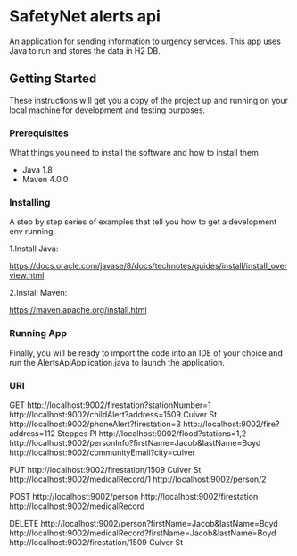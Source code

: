 # SafetyNet alerts api
An application for sending information to urgency services.
This app uses Java to run and stores the data in H2 DB.

## Getting Started

These instructions will get you a copy of the project up and running on your local machine for development and testing purposes. 

### Prerequisites

What things you need to install the software and how to install them

- Java 1.8
- Maven 4.0.0

### Installing

A step by step series of examples that tell you how to get a development env running:

1.Install Java:

https://docs.oracle.com/javase/8/docs/technotes/guides/install/install_overview.html

2.Install Maven:

https://maven.apache.org/install.html

### Running App

Finally, you will be ready to import the code into an IDE of your choice and run the AlertsApiApplication.java to launch the application.

### URI
GET
http://localhost:9002/firestation?stationNumber=1
http://localhost:9002/childAlert?address=1509 Culver St
http://localhost:9002/phoneAlert?firestation=3
http://localhost:9002/fire?address=112 Steppes Pl
http://localhost:9002/flood?stations=1,2
http://localhost:9002/personInfo?firstName=Jacob&lastName=Boyd
http://localhost:9002/communityEmail?city=culver

PUT
http://localhost:9002/firestation/1509 Culver St
http://localhost:9002/medicalRecord/1
http://localhost:9002/person/2

POST
http://localhost:9002/person
http://localhost:9002/firestation
http://localhost:9002/medicalRecord

DELETE
http://localhost:9002/person?firstName=Jacob&lastName=Boyd
http://localhost:9002/medicalRecord?firstName=Jacob&lastName=Boyd
http://localhost:9002/firestation/1509 Culver St